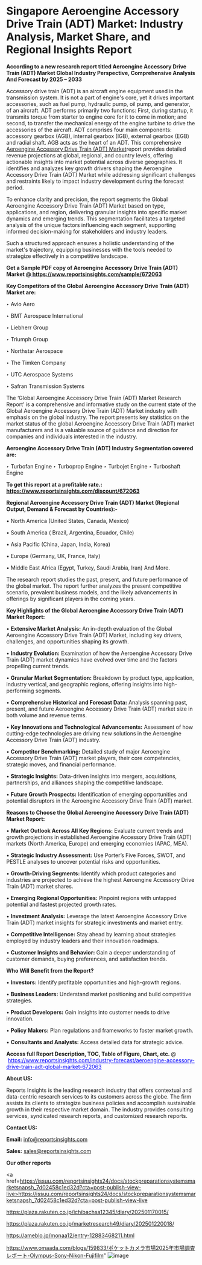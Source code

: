 # Singapore Aeroengine Accessory Drive Train (ADT) Market: Industry Analysis, Market Share, and Regional Insights Report

<strong>According to a new research report titled Aeroengine Accessory Drive Train (ADT) Market Global Industry Perspective, Comprehensive Analysis And Forecast by 2025 – 2033</strong>

Accessory drive train (ADT) is an aircraft engine equipment used in the transmission system. It is not a part of engine's core, yet it drives important accessories, such as fuel pump, hydraulic pump, oil pump, and generator, of an aircraft. ADT performs primarily two functions: First, during startup, it transmits torque from starter to engine core for it to come in motion; and second, to transfer the mechanical energy of the engine turbine to drive the accessories of the aircraft. ADT comprises four main components: accessory gearbox (AGB), internal gearbox (IGB), external gearbox (EGB) and radial shaft. AGB acts as the heart of an ADT. This comprehensive <a href=https://www.reportsinsights.com/sample/672063>Aeroengine Accessory Drive Train (ADT) Market</a>report provides detailed revenue projections at global, regional, and country levels, offering actionable insights into market potential across diverse geographies. It identifies and analyzes key growth drivers shaping the Aeroengine Accessory Drive Train (ADT) Market while addressing significant challenges and restraints likely to impact industry development during the forecast period.

To enhance clarity and precision, the report segments the Global Aeroengine Accessory Drive Train (ADT) Market based on type, applications, and region, delivering granular insights into specific market dynamics and emerging trends. This segmentation facilitates a targeted analysis of the unique factors influencing each segment, supporting informed decision-making for stakeholders and industry leaders.

Such a structured approach ensures a holistic understanding of the market's trajectory, equipping businesses with the tools needed to strategize effectively in a competitive landscape.

<strong>Get a Sample PDF copy of Aeroengine Accessory Drive Train (ADT) Market </strong><strong>@<a href=https://www.reportsinsights.com/sample/672063 style=color:#0000ff;> https://www.reportsinsights.com/sample/672063</a></strong></font>

<strong>Key Competitors of the Global Aeroengine Accessory Drive Train (ADT) Market are:</strong>

‣ Avio Aero

‣ BMT Aerospace International

‣ Liebherr Group

‣ Triumph Group

‣ Northstar Aerospace

‣ The Timken Company

‣ UTC Aerospace Systems

‣ Safran Transmission Systems

The ‘Global Aeroengine Accessory Drive Train (ADT) Market Research Report’ is a comprehensive and informative study on the current state of the Global Aeroengine Accessory Drive Train (ADT) Market industry with emphasis on the global industry. The report presents key statistics on the market status of the global Aeroengine Accessory Drive Train (ADT) market manufacturers and is a valuable source of guidance and direction for companies and individuals interested in the industry.

<strong>Aeroengine Accessory Drive Train (ADT) Industry Segmentation covered are:</strong>

‣ Turbofan Engine
‣ Turboprop Engine
‣ Turbojet Engine
‣ Turboshaft Engine

<strong>To get this report at a profitable rate.: <a href=https://www.reportsinsights.com/discount/672063 style=color:#0000ff;>https://www.reportsinsights.com/discount/672063</a></strong></font>

<strong>Regional Aeroengine Accessory Drive Train (ADT) Market (Regional Output, Demand &amp; Forecast by Countries):-</strong>

• North America (United States, Canada, Mexico)

• South America ( Brazil, Argentina, Ecuador, Chile)

• Asia Pacific (China, Japan, India, Korea)

• Europe (Germany, UK, France, Italy)

• Middle East Africa (Egypt, Turkey, Saudi Arabia, Iran) And More.

The research report studies the past, present, and future performance of the global market. The report further analyzes the present competitive scenario, prevalent business models, and the likely advancements in offerings by significant players in the coming years.

<strong>Key Highlights of the Global Aeroengine Accessory Drive Train (ADT) Market Report:</strong>

• <strong>Extensive Market Analysis:</strong> An in-depth evaluation of the Global Aeroengine Accessory Drive Train (ADT) Market, including key drivers, challenges, and opportunities shaping its growth.

• <strong>Industry Evolution:</strong> Examination of how the Aeroengine Accessory Drive Train (ADT) market dynamics have evolved over time and the factors propelling current trends.

• <strong>Granular Market Segmentation:</strong> Breakdown by product type, application, industry vertical, and geographic regions, offering insights into high-performing segments.

• <strong>Comprehensive Historical and Forecast Data:</strong> Analysis spanning past, present, and future Aeroengine Accessory Drive Train (ADT) market size in both volume and revenue terms.

• <strong>Key Innovations and Technological Advancements:</strong> Assessment of how cutting-edge technologies are driving new solutions in the Aeroengine Accessory Drive Train (ADT) industry.

• <strong>Competitor Benchmarking:</strong> Detailed study of major Aeroengine Accessory Drive Train (ADT) market players, their core competencies, strategic moves, and financial performance.

• <strong>Strategic Insights:</strong> Data-driven insights into mergers, acquisitions, partnerships, and alliances shaping the competitive landscape.

• <strong>Future Growth Prospects:</strong> Identification of emerging opportunities and potential disruptors in the Aeroengine Accessory Drive Train (ADT) market.

<strong>Reasons to Choose the Global Aeroengine Accessory Drive Train (ADT) Market Report:</strong>

• <strong>Market Outlook Across All Key Regions:</strong> Evaluate current trends and growth projections in established Aeroengine Accessory Drive Train (ADT) markets (North America, Europe) and emerging economies (APAC, MEA).

• <strong>Strategic Industry Assessment:</strong> Use Porter’s Five Forces, SWOT, and PESTLE analyses to uncover potential risks and opportunities.

• <strong>Growth-Driving Segments:</strong> Identify which product categories and industries are projected to achieve the highest Aeroengine Accessory Drive Train (ADT) market shares.

• <strong>Emerging Regional Opportunities:</strong> Pinpoint regions with untapped potential and fastest projected growth rates.

• <strong>Investment Analysis:</strong> Leverage the latest Aeroengine Accessory Drive Train (ADT) market insights for strategic investments and market entry.

• <strong>Competitive Intelligence:</strong> Stay ahead by learning about strategies employed by industry leaders and their innovation roadmaps.

• <strong>Customer Insights and Behavior:</strong> Gain a deeper understanding of customer demands, buying preferences, and satisfaction trends.

<strong>Who Will Benefit from the Report?</strong>

• <strong>Investors:</strong> Identify profitable opportunities and high-growth regions.

• <strong>Business Leaders:</strong> Understand market positioning and build competitive strategies.

• <strong>Product Developers:</strong> Gain insights into customer needs to drive innovation.

• <strong>Policy Makers:</strong> Plan regulations and frameworks to foster market growth.

• <strong>Consultants and Analysts:</strong> Access detailed data for strategic advice.
</ul>
<strong>Access full Report Description, TOC, Table of Figure, Chart, etc. </strong>@  <a href=https://www.reportsinsights.com/industry-forecast/aeroengine-accessory-drive-train-adt-global-market-672063 style=color:#0000ff;>https://www.reportsinsights.com/industry-forecast/aeroengine-accessory-drive-train-adt-global-market-672063</a></font>

<strong><strong>About US</strong>:</strong>

Reports Insights is the leading research industry that offers contextual and data-centric research services to its customers across the globe. The firm assists its clients to strategize business policies and accomplish sustainable growth in their respective market domain. The industry provides consulting services, syndicated research reports, and customized research reports.

<strong>Contact US:</strong>

<p class=""""><b>Email:</b> <a href=mailto:info@reportsinsights.com>info@reportsinsights.com</a></p>
<p class=""""><b>Sales:</b> <a href=mailto:sales@reportsinsights.com>sales@reportsinsights.com</a></p>

<strong>Our other reports</strong>

<a href=https://issuu.com/reportsinsights24/docs/stockpreparationsystemsmarketsnapsh_7d02458c1ed32d?cta=post-publish-view-live>https://issuu.com/reportsinsights24/docs/stockpreparationsystemsmarketsnapsh_7d02458c1ed32d?cta=post-publish-view-live</a>

<a href=https://plaza.rakuten.co.jp/ichibachsa12345/diary/202501170015/>https://plaza.rakuten.co.jp/ichibachsa12345/diary/202501170015/</a>

<a href=https://plaza.rakuten.co.jp/marketresearch49/diary/202501220018/>https://plaza.rakuten.co.jp/marketresearch49/diary/202501220018/</a>

<a href=https://ameblo.jp/monaa12/entry-12883468211.html>https://ameblo.jp/monaa12/entry-12883468211.html</a>

<a href=https://www.omaada.com/blogs/159833/ポケットカメラ市場2025年市場調査レポート-Olympus-Sony-Nikon-Fujifilm>https://www.omaada.com/blogs/159833/ポケットカメラ市場2025年市場調査レポート-Olympus-Sony-Nikon-Fujifilm</a>"
![image](https://github.com/user-attachments/assets/b548ca50-82a4-467a-9d74-aeed9096449c)
